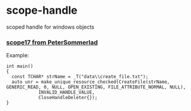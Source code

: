 # scope-handle
scoped handle for windows objects
### [scope17 from PeterSommerlad](https://github.com/PeterSommerlad/scope17)
Example:  
```
int main()
{
  const TCHAR* strName = _T("data\\create_file.txt");
  auto unr = make_unique_resource_checked(CreateFile(strName, GENERIC_READ, 0, NULL, OPEN_EXISTING, FILE_ATTRIBUTE_NORMAL, NULL),
            INVALID_HANDLE_VALUE,
            CloseHandleDeleter{});
}
```
